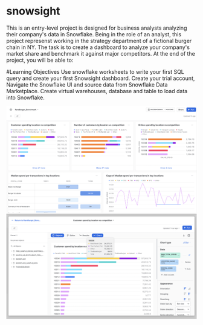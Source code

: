 # snowsight

This is an entry-level project is designed for business analysts analyzing their company's data in Snowflake. Being in the role of an analyst, this project represenst working in the strategy department of a fictional burger chain in NY. The task is to create a dashboard to analyze your company's market share and benchmark it against major competitors. At the end of the project, you will be able to:

#Learning Objectives
Use snowflake worksheets to write your first SQL query and create your first Snowsight dashboard.
Create your trial account, Navigate the Snowflake UI and source data from Snowflake Data Marketplace.
Create virtual warehouses, database and table to load data into Snowflake.

![Snowsight dashboard](image1.png?raw=true "Title")
![plot](image2.png)
